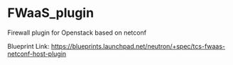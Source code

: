 FWaaS_plugin
===============

Firewall plugin for Openstack based on netconf

Blueprint Link:
https://blueprints.launchpad.net/neutron/+spec/tcs-fwaas-netconf-host-plugin
